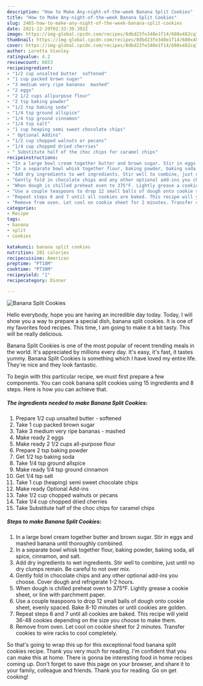 ```yaml
---
description: "How to Make Any-night-of-the-week Banana Split Cookies"
title: "How to Make Any-night-of-the-week Banana Split Cookies"
slug: 2465-how-to-make-any-night-of-the-week-banana-split-cookies
date: 2021-12-29T02:33:39.392Z
image: https://img-global.cpcdn.com/recipes/8dbd23fe340e1f14/680x482cq70/banana-split-cookies-recipe-main-photo.jpg
thumbnail: https://img-global.cpcdn.com/recipes/8dbd23fe340e1f14/680x482cq70/banana-split-cookies-recipe-main-photo.jpg
cover: https://img-global.cpcdn.com/recipes/8dbd23fe340e1f14/680x482cq70/banana-split-cookies-recipe-main-photo.jpg
author: Loretta Stanley
ratingvalue: 4.2
reviewcount: 6653
recipeingredient:
- "1/2 cup unsalted butter  softened"
- "1 cup packed brown sugar"
- "3 medium very ripe bananas  mashed"
- "2 eggs"
- "2 1/2 cups allpurpose flour"
- "2 tsp baking powder"
- "1/2 tsp baking soda"
- "1/4 tsp ground allspice"
- "1/4 tsp ground cinnamon"
- "1/4 tsp salt"
- "1 cup heaping semi sweet chocolate chips"
- " Optional Addins"
- "1/2 cup chopped walnuts or pecans"
- "1/4 cup chopped dried cherries"
- " Substitute half of the choc chips for caramel chips"
recipeinstructions:
- "In a large bowl cream together butter and brown sugar. Stir in eggs and mashed banana until thoroughly combined."
- "In a separate bowl whisk together flour, baking powder, baking soda, all spice, cinnamon, and salt."
- "Add dry ingredients to wet ingredients. Stir well to combine, just until no dry clumps remain. Be careful to not over mix."
- "Gently fold in chocolate chips and any other optional add-ins you choose. Cover dough and refrigerate 1-2 hours."
- "When dough is chilled preheat oven to 375°F. Lightly grease a cookie sheet, or line with parchment paper."
- "Use a couple teaspoons to drop 12 small balls of dough onto cookie sheet, evenly spaced. Bake 8-10 minutes or until cookies are golden."
- "Repeat steps 6 and 7 until all cookies are baked. This recipe will yield 36-48 cookies depending on the size you choose to make them."
- "Remove from oven. Let cool on cookie sheet for 2 minutes. Transfer cookies to wire racks to cool completely."
categories:
- Recipe
tags:
- banana
- split
- cookies

katakunci: banana split cookies 
nutrition: 201 calories
recipecuisine: American
preptime: "PT18M"
cooktime: "PT30M"
recipeyield: "1"
recipecategory: Dinner

---
```



![Banana Split Cookies](https://img-global.cpcdn.com/recipes/8dbd23fe340e1f14/680x482cq70/banana-split-cookies-recipe-main-photo.jpg)

Hello everybody, hope you are having an incredible day today. Today, I will show you a way to prepare a special dish, banana split cookies. It is one of my favorites food recipes. This time, I am going to make it a bit tasty. This will be really delicious.



Banana Split Cookies is one of the most popular of recent trending meals in the world. It's appreciated by millions every day. It's easy, it's fast, it tastes yummy. Banana Split Cookies is something which I have loved my entire life. They're nice and they look fantastic.


To begin with this particular recipe, we must first prepare a few components. You can cook banana split cookies using 15 ingredients and 8 steps. Here is how you can achieve that.

<!--inarticleads1-->

##### The ingredients needed to make Banana Split Cookies:

1. Prepare 1/2 cup unsalted butter - softened
1. Take 1 cup packed brown sugar
1. Take 3 medium very ripe bananas - mashed
1. Make ready 2 eggs
1. Make ready 2 1/2 cups all-purpose flour
1. Prepare 2 tsp baking powder
1. Get 1/2 tsp baking soda
1. Take 1/4 tsp ground allspice
1. Make ready 1/4 tsp ground cinnamon
1. Get 1/4 tsp salt
1. Take 1 cup (heaping) semi sweet chocolate chips
1. Make ready  Optional Add-ins
1. Take 1/2 cup chopped walnuts or pecans
1. Take 1/4 cup chopped dried cherries
1. Take  Substitute half of the choc chips for caramel chips




<!--inarticleads2-->

##### Steps to make Banana Split Cookies:

1. In a large bowl cream together butter and brown sugar. Stir in eggs and mashed banana until thoroughly combined.
1. In a separate bowl whisk together flour, baking powder, baking soda, all spice, cinnamon, and salt.
1. Add dry ingredients to wet ingredients. Stir well to combine, just until no dry clumps remain. Be careful to not over mix.
1. Gently fold in chocolate chips and any other optional add-ins you choose. Cover dough and refrigerate 1-2 hours.
1. When dough is chilled preheat oven to 375°F. Lightly grease a cookie sheet, or line with parchment paper.
1. Use a couple teaspoons to drop 12 small balls of dough onto cookie sheet, evenly spaced. Bake 8-10 minutes or until cookies are golden.
1. Repeat steps 6 and 7 until all cookies are baked. This recipe will yield 36-48 cookies depending on the size you choose to make them.
1. Remove from oven. Let cool on cookie sheet for 2 minutes. Transfer cookies to wire racks to cool completely.




So that's going to wrap this up for this exceptional food banana split cookies recipe. Thank you very much for reading. I'm confident that you can make this at home. There is gonna be interesting food in home recipes coming up. Don't forget to save this page on your browser, and share it to your family, colleague and friends. Thank you for reading. Go on get cooking!
